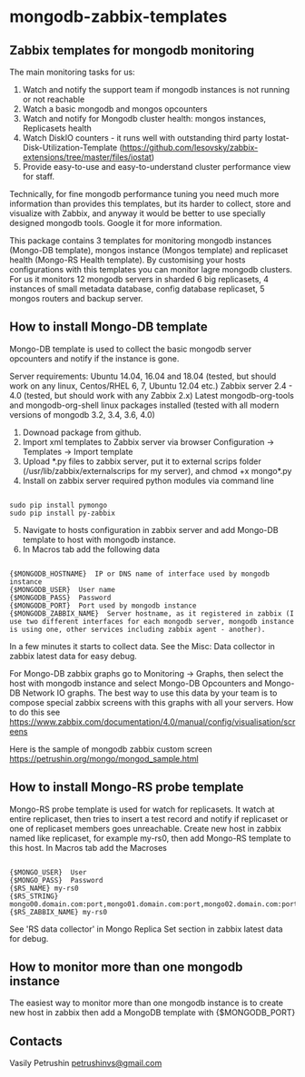 # mongodb-zabbix-templates

## Zabbix templates for mongodb monitoring

The main monitoring tasks for us:

1. Watch and notify the support team if mongodb instances is not running or not reachable
2. Watch a basic mongodb and mongos opcounters
3. Watch and notify for Mongodb cluster health: mongos instances, Replicasets health
4. Watch DiskIO counters - it runs well with outstanding third party Iostat-Disk-Utilization-Template (https://github.com/lesovsky/zabbix-extensions/tree/master/files/iostat)
5. Provide easy-to-use and easy-to-understand cluster performance view for staff.

Technically, for fine mongodb performance tuning you need much more information than provides this templates, but its harder to 
collect, store and visualize with Zabbix, and anyway it would be better to use specially designed mongodb tools. 
Google it for more information.

This package contains 3 templates for monitoring mongodb instances (Mongo-DB template), mongos instance (Mongos template) and replicaset health (Mongo-RS Health template).
By customising your hosts configurations with this templates you can monitor lagre mongodb clusters. For us it monitors 12 mongodb servers in sharded 6 big replicasets, 4 instances of small metadata database, config database replicaset, 5 mongos routers and backup server.

## How to install Mongo-DB template

Mongo-DB template is used to collect the basic mongodb server opcounters and notify if the instance is gone.

Server requirements:
Ubuntu 14.04, 16.04 and 18.04 (tested, but should work on any linux, Centos/RHEL 6, 7, Ubuntu 12.04 etc.)
Zabbix server 2.4 - 4.0 (tested, but should work with any Zabbix 2.x)
Latest mongodb-org-tools and mongodb-org-shell linux packages installed (tested with all modern versions of mongodb 3.2, 3.4, 3.6, 4.0)

1. Downoad package from github.
2. Import xml templates to Zabbix server via browser
Configuration -> Templates -> Import template
3. Upload \*.py files to zabbix server, put it to external scrips folder (/usr/lib/zabbix/externalscrips for my server), and
chmod +x mongo\*.py
4. Install on zabbix server required python modules via command line
<pre><code>
sudo pip install pymongo
sudo pip install py-zabbix
</code></pre>
5. Navigate to hosts configuration in zabbix server and add Mongo-DB template to host with mongodb instance.
6. In Macros tab add the following data
<pre><code>
{$MONGODB_HOSTNAME}  IP or DNS name of interface used by mongodb instance
{$MONGODB_USER}  User name
{$MONGODB_PASS}  Password
{$MONGODB_PORT}  Port used by mongodb instance
{$MONGODB_ZABBIX_NAME}  Server hostname, as it registered in zabbix (I use two different interfaces for each mongodb server, mongodb instance is using one, other services including zabbix agent - another).
</code></pre>

In a few minutes it starts to collect data. See the Misc: Data collector in zabbix latest data for easy debug.

For Mongo-DB zabbix graphs go to Monitoring -> Graphs, then select the host with mongodb instance and select Mongo-DB Opcounters and Mongo-DB Network IO graphs. The best way to use this data by your team is to compose special zabbix screens with this graphs with all your servers. How to do this see https://www.zabbix.com/documentation/4.0/manual/config/visualisation/screens

Here is the sample of mongodb zabbix custom screen https://petrushin.org/mongo/mongod_sample.html

## How to install Mongo-RS probe template

Mongo-RS probe template is used for watch for replicasets. It watch at entire replicaset, then tries to insert a test record and notify if replicaset or one of replicaset members goes unreachable.
Create new host in zabbix named like replicaset, for example my-rs0, then add Mongo-RS template to this host.
In Macros tab add the Macroses

<pre><code>
{$MONGO_USER}  User
{$MONGO_PASS}  Password
{$RS_NAME} my-rs0
{$RS_STRING} mongo00.domain.com:port,mongo01.domain.com:port,mongo02.domain.com:port
{$RS_ZABBIX_NAME} my-rs0 
</code></pre>

See 'RS data collector' in Mongo Replica Set section in zabbix latest data for debug.

## How to monitor more than one mongodb instance

The easiest way to monitor more than one mongodb instance is to create new host in zabbix then add a MongoDB template with {$MONGODB_PORT}

## Contacts

Vasily Petrushin
petrushinvs@gmail.com
